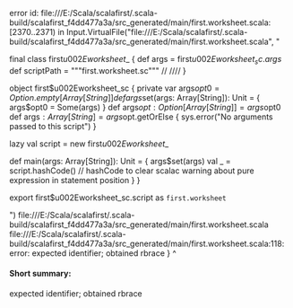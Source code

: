 error id: file:///E:/Scala/scalafirst/.scala-build/scalafirst_f4dd477a3a/src_generated/main/first.worksheet.scala:[2370..2371) in Input.VirtualFile("file:///E:/Scala/scalafirst/.scala-build/scalafirst_f4dd477a3a/src_generated/main/first.worksheet.scala", "

final class first$u002Eworksheet$_ {
def args = first$u002Eworksheet_sc.args$
def scriptPath = """first.worksheet.sc"""
/*<script>*/
println("Hi") 
val sample: String="Row"
println(s"How are you $sample")

val immutableString: String = "I cannot change"
var mutableString: String = "I can change"

mutableString = "See, I just did!"
println(s"$mutableString, I am mutable")

for (i <- 1 to 5) {
  println(i)
}

val a:Option[Int]=Some(30)
println(s"A is $a")


//Basic If Else
val number = 10
if (number % 2 == 0) {
  println("The number is even.")
} else {
  println("The number is odd.")
}
//If Else as an expression
val result = if (number % 2 == 0) "even" else "odd"
println(s"The number is $result.")


//while loop

var counter = 5
while (counter > 0) {
  println(s"Counter is at: $counter")
  counter -= 1 // Decrease counter
}

//for loop

for (i <- 1 to 5) {
  println(s"Number: $i")
}

for (i <- 1 to 10 if i % 2 == 0) {
  println(s"Even number: $i")
}

val names = List("Alice", "Bob", "Charlie")
for (name <- names) {
  println(s"Name: $name")
}

//For Comprehensions
val squares = for (i <- 1 to 5) yield i * i
println(s"Squares: $squares")


//functions

def add(x: Int, y: Int): Int = {
  x + y
}

println(add(5, 3))  // Output: 8

//lambda
val multiply = (x: Int, y: Int) => x * y
println(multiply(4, 5))  // Output: 20

val numbers = List(1, 2, 3, 4)
val squaredNumbers = numbers.map(x => x * x)
println(squaredNumbers)  // Output: List(1, 4, 9, 16)

//collections

val list = List(1, 2, 3, 4)
val set = Set(1, 2, 3, 4)
val map = Map(1 -> "one", 2 -> "two")


//Hoc

// Defining a high-order function that takes a function as a parameter
def applyOperation(x: Int, y: Int, operation: (Int, Int) => Int): Int = {
  operation(x, y)
}


// Addition
val sum = applyOperation(10, 5, (a, b) => a + b)
println(s"Sum: $sum")  // Output: Sum: 15

// Multiplication
val product = applyOperation(10, 5, (a, b) => a * b)
println(s"Product: $product")  // Output: Product: 50

// Maximum of two numbers
val max = applyOperation(10, 5, (a, b) => a max b)
println(s"Max: $max")  // Output: Max: 10

//Unit

def printMessage(message: String): Unit = {
  println(message)
}

printMessage("Oh my God")

def
/*</script>*/ /*<generated>*//*</generated>*/
}

object first$u002Eworksheet_sc {
  private var args$opt0 = Option.empty[Array[String]]
  def args$set(args: Array[String]): Unit = {
    args$opt0 = Some(args)
  }
  def args$opt: Option[Array[String]] = args$opt0
  def args$: Array[String] = args$opt.getOrElse {
    sys.error("No arguments passed to this script")
  }

  lazy val script = new first$u002Eworksheet$_

  def main(args: Array[String]): Unit = {
    args$set(args)
    val _ = script.hashCode() // hashCode to clear scalac warning about pure expression in statement position
  }
}

export first$u002Eworksheet_sc.script as `first.worksheet`

")
file:///E:/Scala/scalafirst/.scala-build/scalafirst_f4dd477a3a/src_generated/main/first.worksheet.scala
file:///E:/Scala/scalafirst/.scala-build/scalafirst_f4dd477a3a/src_generated/main/first.worksheet.scala:118: error: expected identifier; obtained rbrace
}
^
#### Short summary: 

expected identifier; obtained rbrace